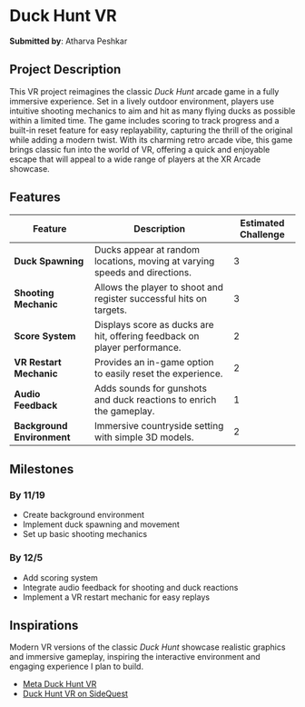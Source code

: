 # Duck Hunt VR

**Submitted by**: Atharva Peshkar

## Project Description

This VR project reimagines the classic *Duck Hunt* arcade game in a fully immersive experience. Set in a lively outdoor environment, players use intuitive shooting mechanics to aim and hit as many flying ducks as possible within a limited time. The game includes scoring to track progress and a built-in reset feature for easy replayability, capturing the thrill of the original while adding a modern twist. With its charming retro arcade vibe, this game brings classic fun into the world of VR, offering a quick and enjoyable escape that will appeal to a wide range of players at the XR Arcade showcase.

## Features

| Feature              | Description                                                              | Estimated Challenge |  
|----------------------|--------------------------------------------------------------------------|----------------------|  
| **Duck Spawning**     | Ducks appear at random locations, moving at varying speeds and directions. | 3                    |  
| **Shooting Mechanic** | Allows the player to shoot and register successful hits on targets.       | 3                    |  
| **Score System**      | Displays score as ducks are hit, offering feedback on player performance. | 2                    |  
| **VR Restart Mechanic**| Provides an in-game option to easily reset the experience.              | 2                    |  
| **Audio Feedback**    | Adds sounds for gunshots and duck reactions to enrich the gameplay.       | 1                    |  
| **Background Environment** | Immersive countryside setting with simple 3D models.                | 2                    |  

## Milestones

### By 11/19
- Create background environment
- Implement duck spawning and movement
- Set up basic shooting mechanics

### By 12/5
- Add scoring system
- Integrate audio feedback for shooting and duck reactions
- Implement a VR restart mechanic for easy replays

## Inspirations

Modern VR versions of the classic *Duck Hunt* showcase realistic graphics and immersive gameplay, inspiring the interactive environment and engaging experience I plan to build.

- [Meta Duck Hunt VR](https://www.meta.com/experiences/virtual-duck-hunt/6258640254239612/)
- [Duck Hunt VR on SideQuest](https://sidequestvr.com/app/4737/duck-hunt-vr)
